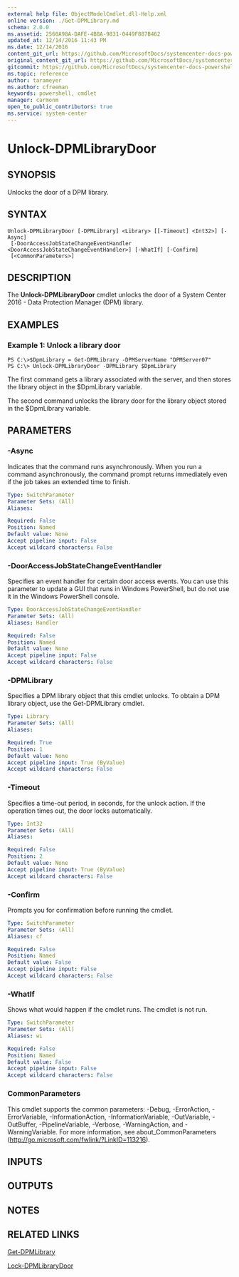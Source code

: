 ```yaml
---
external help file: ObjectModelCmdlet.dll-Help.xml
online version: ./Get-DPMLibrary.md
schema: 2.0.0
ms.assetid: 2560A98A-DAFE-4B8A-9831-0449F887B462
updated_at: 12/14/2016 11:43 PM
ms.date: 12/14/2016
content_git_url: https://github.com/MicrosoftDocs/systemcenter-docs-powershell/blob/master/systemcenter-cmdlets/SystemCenter2016/DataProtectionManager/v1.0/Unlock-DPMLibraryDoor.md
original_content_git_url: https://github.com/MicrosoftDocs/systemcenter-docs-powershell/blob/master/systemcenter-cmdlets/SystemCenter2016/DataProtectionManager/v1.0/Unlock-DPMLibraryDoor.md
gitcommit: https://github.com/MicrosoftDocs/systemcenter-docs-powershell/blob/96cd9bd2780eb6b78c540fa00d3b8a4313e3ed40/systemcenter-cmdlets/SystemCenter2016/DataProtectionManager/v1.0/Unlock-DPMLibraryDoor.md
ms.topic: reference
author: tarameyer
ms.author: cfreeman
keywords: powershell, cmdlet
manager: carmonm
open_to_public_contributors: true
ms.service: system-center
---
```


# Unlock-DPMLibraryDoor

## SYNOPSIS
Unlocks the door of a DPM library.

## SYNTAX

```
Unlock-DPMLibraryDoor [-DPMLibrary] <Library> [[-Timeout] <Int32>] [-Async]
 [-DoorAccessJobStateChangeEventHandler <DoorAccessJobStateChangeEventHandler>] [-WhatIf] [-Confirm]
 [<CommonParameters>]
```

## DESCRIPTION
The **Unlock-DPMLibraryDoor** cmdlet unlocks the door of a System Center 2016 - Data Protection Manager (DPM) library.

## EXAMPLES

### Example 1: Unlock a library door
```
PS C:\>$DpmLibrary = Get-DPMLibrary -DPMServerName "DPMServer07"
PS C:\> Unlock-DPMLibraryDoor -DPMLibrary $DpmLibrary
```

The first command gets a library associated with the server, and then stores the library object in the $DpmLibrary variable.

The second command unlocks the library door for the library object stored in the $DpmLibrary variable.

## PARAMETERS

### -Async
Indicates that the command runs asynchronously.
When you run a command asynchronously, the command prompt returns immediately even if the job takes an extended time to finish.

```yaml
Type: SwitchParameter
Parameter Sets: (All)
Aliases: 

Required: False
Position: Named
Default value: None
Accept pipeline input: False
Accept wildcard characters: False
```

### -DoorAccessJobStateChangeEventHandler
Specifies an event handler for certain door access events.
You can use this parameter to update a GUI that runs in Windows PowerShell, but do not use it in the Windows PowerShell console.

```yaml
Type: DoorAccessJobStateChangeEventHandler
Parameter Sets: (All)
Aliases: Handler

Required: False
Position: Named
Default value: None
Accept pipeline input: False
Accept wildcard characters: False
```

### -DPMLibrary
Specifies a DPM library object that this cmdlet unlocks.
To obtain a DPM library object, use the Get-DPMLibrary cmdlet.

```yaml
Type: Library
Parameter Sets: (All)
Aliases: 

Required: True
Position: 1
Default value: None
Accept pipeline input: True (ByValue)
Accept wildcard characters: False
```

### -Timeout
Specifies a time-out period, in seconds, for the unlock action.
If the operation times out, the door locks automatically.

```yaml
Type: Int32
Parameter Sets: (All)
Aliases: 

Required: False
Position: 2
Default value: None
Accept pipeline input: True (ByValue)
Accept wildcard characters: False
```

### -Confirm
Prompts you for confirmation before running the cmdlet.

```yaml
Type: SwitchParameter
Parameter Sets: (All)
Aliases: cf

Required: False
Position: Named
Default value: False
Accept pipeline input: False
Accept wildcard characters: False
```

### -WhatIf
Shows what would happen if the cmdlet runs.
The cmdlet is not run.

```yaml
Type: SwitchParameter
Parameter Sets: (All)
Aliases: wi

Required: False
Position: Named
Default value: False
Accept pipeline input: False
Accept wildcard characters: False
```

### CommonParameters
This cmdlet supports the common parameters: -Debug, -ErrorAction, -ErrorVariable, -InformationAction, -InformationVariable, -OutVariable, -OutBuffer, -PipelineVariable, -Verbose, -WarningAction, and -WarningVariable. For more information, see about_CommonParameters (http://go.microsoft.com/fwlink/?LinkID=113216).

## INPUTS

## OUTPUTS

## NOTES

## RELATED LINKS

[Get-DPMLibrary](xref:SystemCenter2016/DataProtectionManager/v1.0/Get-DPMLibrary.md)

[Lock-DPMLibraryDoor](xref:SystemCenter2016/DataProtectionManager/v1.0/Lock-DPMLibraryDoor.md)

